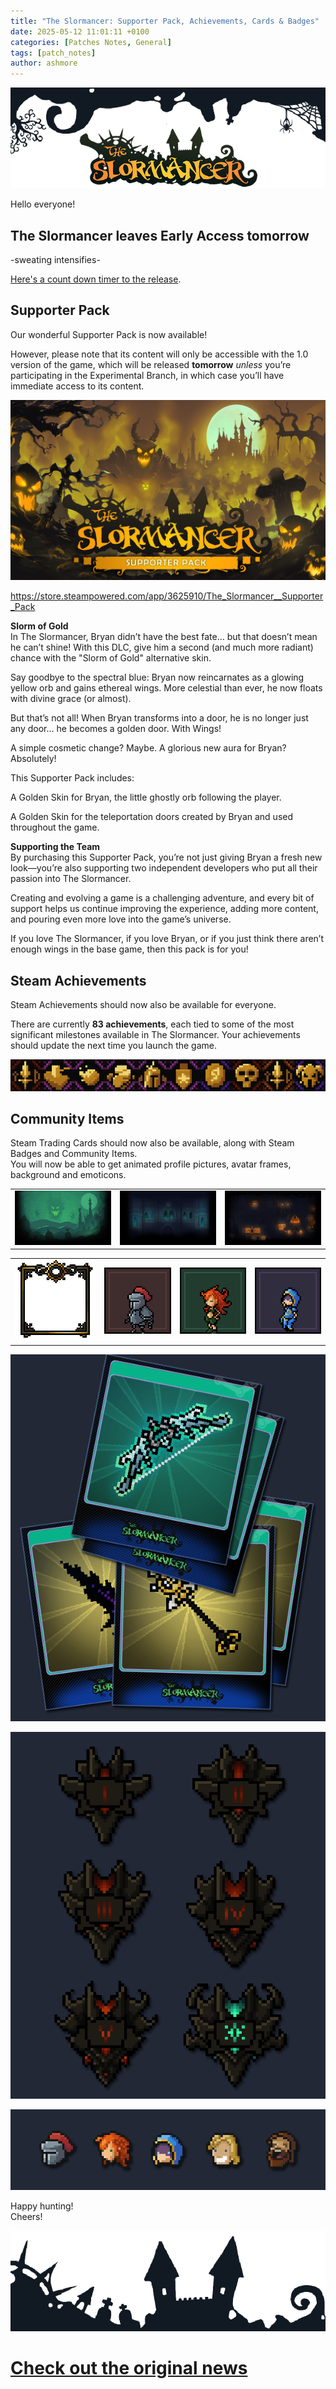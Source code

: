 ```yaml
---
title: "The Slormancer: Supporter Pack, Achievements, Cards & Badges"
date: 2025-05-12 11:01:11 +0100
categories: [Patches Notes, General]
tags: [patch_notes]
author: ashmore
---
```

![](/assets/patch_notes/800b17277f8cd7286f9fc9bd61502791754e4093)  
  
Hello everyone!  
  

The Slormancer leaves Early Access tomorrow
-------------------------------------------

  
-sweating intensifies-  
  
[Here's a count down timer to the release](https://countingdownto.com/?c=6242688).  
  

Supporter Pack
--------------

  
Our wonderful Supporter Pack is now available!  
  
However, please note that its content will only be accessible with the 1.0 version of the game, which will be released **tomorrow** *unless* you’re participating in the Experimental Branch, in which case you’ll have immediate access to its content.  
  
![](/assets/patch_notes/8f28e6accdbe97b5d564895e77d90c5fb8db0869)  
  
<https://store.steampowered.com/app/3625910/The_Slormancer__Supporter_Pack>  
  
**Slorm of Gold**  
In The Slormancer, Bryan didn’t have the best fate… but that doesn’t mean he can’t shine! With this DLC, give him a second (and much more radiant) chance with the "Slorm of Gold" alternative skin.  
  
Say goodbye to the spectral blue: Bryan now reincarnates as a glowing yellow orb and gains ethereal wings. More celestial than ever, he now floats with divine grace (or almost).  
  
But that’s not all! When Bryan transforms into a door, he is no longer just any door… he becomes a golden door. With Wings!  
  
A simple cosmetic change? Maybe. A glorious new aura for Bryan? Absolutely!  
  
This Supporter Pack includes:  
  
A Golden Skin for Bryan, the little ghostly orb following the player.  
  
A Golden Skin for the teleportation doors created by Bryan and used throughout the game.  
  
**Supporting the Team**  
By purchasing this Supporter Pack, you’re not just giving Bryan a fresh new look—you’re also supporting two independent developers who put all their passion into The Slormancer.  
  
Creating and evolving a game is a challenging adventure, and every bit of support helps us continue improving the experience, adding more content, and pouring even more love into the game’s universe.  
  
If you love The Slormancer, if you love Bryan, or if you just think there aren’t enough wings in the base game, then this pack is for you!  
  

Steam Achievements
------------------

  
Steam Achievements should now also be available for everyone.  
  
There are currently **83 achievements**, each tied to some of the most significant milestones available in The Slormancer. Your achievements should update the next time you launch the game.  
  
![](/assets/patch_notes/4ab4babe86a87d8f0b7ff7624daa57a49bc0b0ee)  
  

Community Items
---------------

  
Steam Trading Cards should now also be available, along with Steam Badges and Community Items.  
You will now be able to get animated profile pictures, avatar frames, background and emoticons.  
  

|  |  |  |
| --- | --- | --- |
| ![](/assets/patch_notes/db3ca6139aecad3df2e6e9365ee6cfd116decd06) | ![](/assets/patch_notes/43817581fc5ecb9baf1fee06c2491aab37c8795f) | ![](/assets/patch_notes/d56f899533cfbe9a55e96ea1460a8a91e1198931) |

|  |  |  |  |
| --- | --- | --- | --- |
| ![](/assets/patch_notes/e95a6ed30e01458fb118283251055ae53473ab57) | ![](/assets/patch_notes/0e1818a01c98b1f6994c5dfcc10e8bc315b579dd) | ![](/assets/patch_notes/c8187b274a958ab547db086f21e89e029623ef70) | ![](/assets/patch_notes/701241e31f3cc72bbfa86a66a1928f2ae9de514c) |

  
  
![](/assets/patch_notes/d5193f19bd68868e6f9dd6d30359eabe3f28e1e3)  
  
![](/assets/patch_notes/5b0892b19629010ec021843332fc8ccda6ad3181)  
  
![](/assets/patch_notes/85481da237e656ec37c633ace522307cea57561c)  
  
Happy hunting!  
Cheers!  
  
![](/assets/patch_notes/ec27b2d32ec5483166a9bb8e1798f832f141510a)

# <a href="https://steamstore-a.akamaihd.net/news/externalpost/steam_community_announcements/1799088287952144" target="_blank">Check out the original news</a>